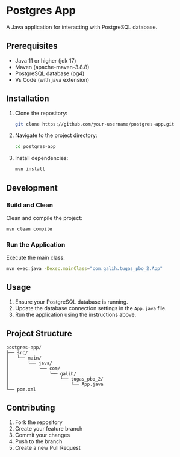 # Postgres App

A Java application for interacting with PostgreSQL database.

## Prerequisites

- Java 11 or higher (jdk 17)
- Maven (apache-maven-3.8.8)
- PostgreSQL database (pg4)
- Vs Code (with java extension)

## Installation

1. Clone the repository:
   ```bash
   git clone https://github.com/your-username/postgres-app.git
   ```
2. Navigate to the project directory:
   ```bash
   cd postgres-app
   ```
3. Install dependencies:
   ```bash
   mvn install
   ```

## Development

### Build and Clean

Clean and compile the project:
```bash
mvn clean compile
```

### Run the Application

Execute the main class:
```bash
mvn exec:java -Dexec.mainClass="com.galih.tugas_pbo_2.App"
```

## Usage

1. Ensure your PostgreSQL database is running.
2. Update the database connection settings in the `App.java` file.
3. Run the application using the instructions above.

## Project Structure

```
postgres-app/
├── src/
│   └── main/
│       └── java/
│           └── com/
│               └── galih/
│                   └── tugas_pbo_2/
│                       └── App.java
└── pom.xml
```

## Contributing

1. Fork the repository
2. Create your feature branch
3. Commit your changes
4. Push to the branch
5. Create a new Pull Request
